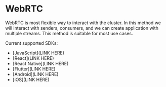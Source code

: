 # WebRTC

WebRTC is most flexible way to interact with the cluster. In this method we will interact with senders, consumers, and we can create application with multiple streams. This method is suitable for most use cases.

Current supported SDKs:

- [JavaScript](LINK HERE)
- [React](LINK HERE)
- [React Native](LINK HERE)
- [Flutter](LINK HERE)
- [Android](LINK HERE)
- [iOS](LINK HERE)